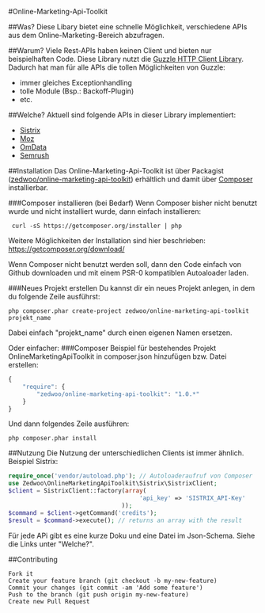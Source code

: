 #Online-Marketing-Api-Toolkit

##Was?
Diese Libary bietet eine schnelle Möglichkeit, verschiedene APIs aus dem Online-Marketing-Bereich abzufragen.

##Warum?
Viele Rest-APIs haben keinen Client und bieten nur beispielhaften Code. Diese Library nutzt die [Guzzle HTTP Client Library](https://github.com/guzzle/guzzle).
Dadurch hat man für alle APIs die tollen Möglichkeiten von Guzzle:
* immer gleiches Exceptionhandling
* tolle Module (Bsp.: Backoff-Plugin)
* etc.

##Welche?
Aktuell sind folgende APIs in dieser Library implementiert:
* [Sistrix](/src/Zedwoo/OnlineMarketingApiToolkit/Sistrix/SISTRIX-README.md)
* [Moz](/src/Zedwoo/OnlineMarketingApiToolkit/Moz/MOZ-README.md)
* [OmData](/src/Zedwoo/OnlineMarketingApiToolkit/OmData/OMDATA-README.md)
* [Semrush](/src/Zedwoo/OnlineMarketingApiToolkit/Semrush/SEMRUSH-README.md)

##Installation
Das Online-Marketing-Api-Toolkit ist über Packagist ([zedwoo/online-marketing-api-toolkit](https://packagist.org/packages/zedwoo/online-marketing-api-toolkit)) erhältlich und damit über
[Composer](http://getcomposer.org/) installierbar.

###Composer installieren (bei Bedarf)
Wenn Composer bisher nicht benutzt wurde und nicht installiert wurde, dann einfach installieren:
```
 curl -sS https://getcomposer.org/installer | php
```
Weitere Möglichkeiten der Installation sind hier beschrieben:
https://getcomposer.org/download/

Wenn Composer nicht benutzt werden soll, dann den Code einfach von Github downloaden und mit einem PSR-0 kompatiblen Autoaloader laden.

###Neues Projekt erstellen
Du kannst dir ein neues Projekt anlegen, in dem du folgende Zeile ausführst:
```
php composer.phar create-project zedwoo/online-marketing-api-toolkit projekt_name
```
Dabei einfach "projekt_name" durch einen eigenen Namen ersetzen.


Oder einfacher:
###Composer Beispiel für bestehendes Projekt
OnlineMarketingApiToolkit in composer.json hinzufügen bzw. Datei erstellen:
```js
{
    "require": {
        "zedwoo/online-marketing-api-toolkit": "1.0.*"
    }
}
```
Und dann folgendes Zeile ausführen:
```
php composer.phar install
```

##Nutzung
Die Nutzung der unterschiedlichen Clients ist immer ähnlich.
Beispiel Sistrix:

```php
require_once('vendor/autoload.php'); // Autoloaderaufruf von Composer
use Zedwoo\OnlineMarketingApiToolkit\Sistrix\SistrixClient;
$client = SistrixClient::factory(array(
									 'api_key' => 'SISTRIX_API-Key'
								));
$command = $client->getCommand('credits');
$result = $command->execute(); // returns an array with the result
```
Für jede APi gibt es eine kurze Doku und eine Datei im Json-Schema. Siehe die Links unter "Welche?".


##Contributing

    Fork it
    Create your feature branch (git checkout -b my-new-feature)
    Commit your changes (git commit -am 'Add some feature')
    Push to the branch (git push origin my-new-feature)
    Create new Pull Request

